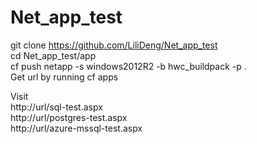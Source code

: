 # Net_app_test

git clone https://github.com/LiliDeng/Net_app_test <br />
cd Net_app_test/app <br />
cf push netapp -s windows2012R2 -b hwc_buildpack -p . <br />
Get url by running cf apps <br />

Visit  <br />
http://url/sql-test.aspx <br />
http://url/postgres-test.aspx <br />
http://url/azure-mssql-test.aspx <br />
